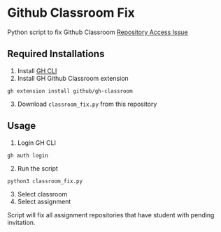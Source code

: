# Github Classroom Fix

Python script to fix Github Classroom [Repository Access Issue](https://github.com/orgs/community/discussions/72283)

## Required Installations
1. Install [GH CLI](https://cli.github.com/)
2. Install GH Github Classroom extension
```
gh extension install github/gh-classroom
```
3. Download `classroom_fix.py` from this repository

## Usage
1. Login GH CLI
```
gh auth login
```
2. Run the script
```
python3 classroom_fix.py
```
3. Select classroom
4. Select assignment

Script will fix all assignment repositories that have student with pending invitation. 
